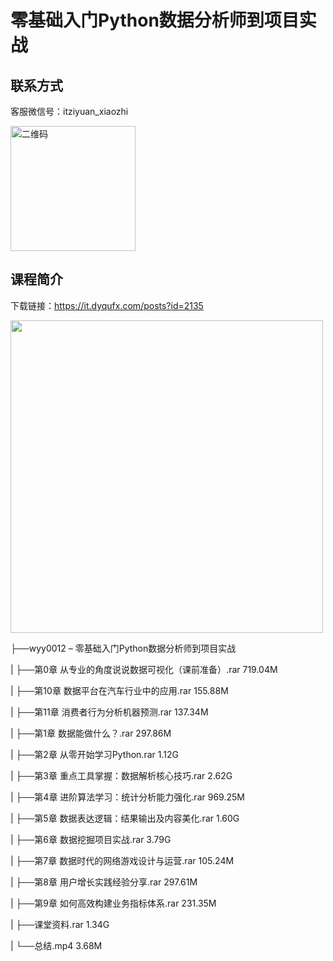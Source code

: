 # 零基础入门Python数据分析师到项目实战

## 联系方式

客服微信号：itziyuan_xiaozhi

<img src="https://ziyuanyun.oss-cn-guangzhou.aliyuncs.com/common/20240614073449/666b82192834a.jpg" width="200" height="200" alt="二维码">

## 课程简介

下载链接：https://it.dyqufx.com/posts?id=2135

<img src="https://ziyuanyun.oss-cn-guangzhou.aliyuncs.com/yun/20240515183658/6644904a080d1.jpg" width="500" alt="">

  ├──wyy0012 &#8211; 零基础入门Python数据分析师到项目实战

 | ├──第0章 从专业的角度说说数据可视化（课前准备）.rar 719.04M

 | ├──第10章 数据平台在汽车行业中的应用.rar 155.88M

 | ├──第11章 消费者行为分析机器预测.rar 137.34M

 | ├──第1章 数据能做什么？.rar 297.86M

 | ├──第2章 从零开始学习Python.rar 1.12G

 | ├──第3章 重点工具掌握：数据解析核心技巧.rar 2.62G

 | ├──第4章 进阶算法学习：统计分析能力强化.rar 969.25M

 | ├──第5章 数据表达逻辑：结果输出及内容美化.rar 1.60G

 | ├──第6章 数据挖掘项目实战.rar 3.79G

 | ├──第7章 数据时代的网络游戏设计与运营.rar 105.24M

 | ├──第8章 用户增长实践经验分享.rar 297.61M

 | ├──第9章 如何高效构建业务指标体系.rar 231.35M

 | ├──课堂资料.rar 1.34G

 | └──总结.mp4 3.68M

  